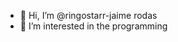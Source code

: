 - 👋 Hi, I’m @ringostarr-jaime rodas
- 👀 I’m interested in the programming


<!---
ringostarr-jaime/ringostarr-jaime is a ✨ special ✨ repository because its `README.md` (this file) appears on your GitHub profile.
You can click the Preview link to take a look at your changes.
--->
